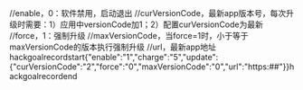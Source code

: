 //enable，0：软件禁用，启动退出
//curVersionCode，最新app版本号，每次升级时需要：1）应用中versionCode加1；2）配置curVersionCode为最新
//force，1：强制升级
//maxVersionCode，当force=1时，小于等于maxVersionCode的版本执行强制升级
//url，最新app地址
hackgoalrecordstart{"enable":"1","charge":"5","update":{"curVersionCode":"2","force":"0","maxVersionCode":"0","url":"https:##"}}hackgoalrecordend
